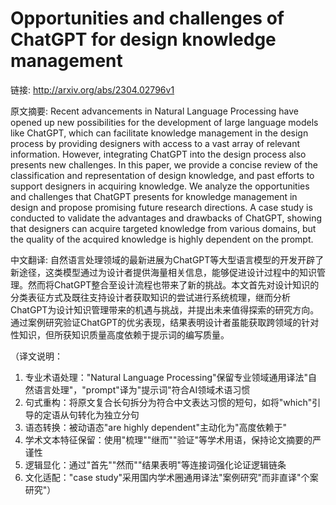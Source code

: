 # Opportunities and challenges of ChatGPT for design knowledge management

链接: http://arxiv.org/abs/2304.02796v1

原文摘要:
Recent advancements in Natural Language Processing have opened up new
possibilities for the development of large language models like ChatGPT, which
can facilitate knowledge management in the design process by providing
designers with access to a vast array of relevant information. However,
integrating ChatGPT into the design process also presents new challenges. In
this paper, we provide a concise review of the classification and
representation of design knowledge, and past efforts to support designers in
acquiring knowledge. We analyze the opportunities and challenges that ChatGPT
presents for knowledge management in design and propose promising future
research directions. A case study is conducted to validate the advantages and
drawbacks of ChatGPT, showing that designers can acquire targeted knowledge
from various domains, but the quality of the acquired knowledge is highly
dependent on the prompt.

中文翻译:
自然语言处理领域的最新进展为ChatGPT等大型语言模型的开发开辟了新途径，这类模型通过为设计者提供海量相关信息，能够促进设计过程中的知识管理。然而将ChatGPT整合至设计流程也带来了新的挑战。本文首先对设计知识的分类表征方式及既往支持设计者获取知识的尝试进行系统梳理，继而分析ChatGPT为设计知识管理带来的机遇与挑战，并提出未来值得探索的研究方向。通过案例研究验证ChatGPT的优劣表现，结果表明设计者虽能获取跨领域的针对性知识，但所获知识质量高度依赖于提示词的编写质量。

（译文说明：
1. 专业术语处理："Natural Language Processing"保留专业领域通用译法"自然语言处理"，"prompt"译为"提示词"符合AI领域术语习惯
2. 句式重构：将原文复合长句拆分为符合中文表达习惯的短句，如将"which"引导的定语从句转化为独立分句
3. 语态转换：被动语态"are highly dependent"主动化为"高度依赖于"
4. 学术文本特征保留：使用"梳理""继而""验证"等学术用语，保持论文摘要的严谨性
5. 逻辑显化：通过"首先""然而""结果表明"等连接词强化论证逻辑链条
6. 文化适配："case study"采用国内学术圈通用译法"案例研究"而非直译"个案研究"）
